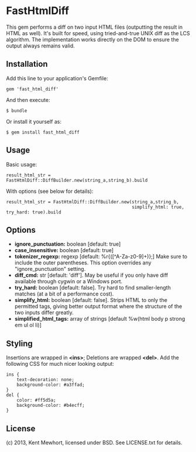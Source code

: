 # FastHtmlDiff

This gem performs a diff on two input HTML files (outputting the result in HTML as well).  It's built for speed, using
tried-and-true UNIX diff as the LCS algorithm. The implementation works directly on the DOM to ensure the output
always remains valid.

## Installation

Add this line to your application's Gemfile:

    gem 'fast_html_diff'

And then execute:

    $ bundle

Or install it yourself as:

    $ gem install fast_html_diff

## Usage

Basic usage:

    result_html_str = FastHtmlDiff::DiffBuilder.new(string_a,string_b).build

With options (see below for details):

    result_html_str = FastHtmlDiff::DiffBuilder.new(string_a,string_b,
                                                    simplify_html: true, try_hard: true).build

## Options

* **ignore_punctuation:** boolean [default: true]
* **case_insensitive:** boolean [default: true]
* **tokenizer_regexp:** regexp [default: %r{([^A-Za-z0-9]+)};] Make sure to include the outer parentheses. This option overrides any "ignore_punctuation" setting.
* **diff_cmd:** str [default: 'diff']. May be useful if you only have diff available through cygwin or a Windows port.
* **try_hard:** boolean [default: false]. Try hard to find smaller-length matches (at a bit of a performance cost).
* **simplify_html:** boolean [default: false]. Strips HTML to only the permitted tags, giving better output format where the structure of the two inputs differ greatly.
* **simplified_html_tags:** array of strings [default %w(html body p strong em ul ol li)]

## Styling

Insertions are wrapped in **&lt;ins&gt;**; Deletions are wrapped **&lt;del&gt;**.  Add the following CSS for much nicer looking output:

    ins {
        text-decoration: none;
        background-color: #a3ffad;
    }
    del {
        color: #ff5d5a;
        background-color: #b4ecff;
    }

## License

(c) 2013, Kent Mewhort, licensed under BSD. See LICENSE.txt for details.

